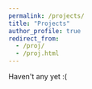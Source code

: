```yaml
---
permalink: /projects/
title: "Projects"
author_profile: true
redirect_from: 
  - /proj/
  - /proj.html
---
```


Haven't any yet :(